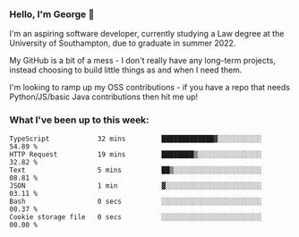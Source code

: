 ### Hello, I'm George 👋

I'm an aspiring software developer, currently studying a Law degree at the University of Southampton, due to graduate in summer 2022. 

My GitHub is a bit of a mess - I don't really have any long-term projects, instead choosing to build little things as and when I need them.

I'm looking to ramp up my OSS contributions - if you have a repo that needs Python/JS/basic Java contributions then hit me up!

<!--
**georgegebbett/georgegebbett** is a ✨ _special_ ✨ repository because its `README.md` (this file) appears on your GitHub profile.

Here are some ideas to get you started:

- 🔭 I’m currently working on ...
- 🌱 I’m currently learning ...
- 👯 I’m looking to collaborate on ...
- 🤔 I’m looking for help with ...
- 💬 Ask me about ...
- 📫 How to reach me: ...
- 😄 Pronouns: ...
- ⚡ Fun fact: ...
-->

### What I've been up to this week:
<!--START_SECTION:waka-->

```text
TypeScript            32 mins         █████████████▓░░░░░░░░░░░   54.89 %
HTTP Request          19 mins         ████████▒░░░░░░░░░░░░░░░░   32.82 %
Text                  5 mins          ██▒░░░░░░░░░░░░░░░░░░░░░░   08.81 %
JSON                  1 min           ▓░░░░░░░░░░░░░░░░░░░░░░░░   03.11 %
Bash                  0 secs          ░░░░░░░░░░░░░░░░░░░░░░░░░   00.37 %
Cookie storage file   0 secs          ░░░░░░░░░░░░░░░░░░░░░░░░░   00.00 %
```

<!--END_SECTION:waka-->

